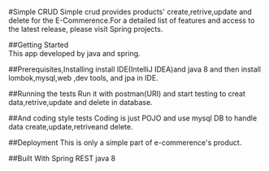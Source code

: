 #Simple CRUD
Simple crud provides products' create,retrive,update and delete for the E-Commerence.For a detailed list of features and access to the latest release, please visit Spring projects.


##Getting Started    
This app developed by java and spring.


##Prerequisites,Installing
install IDE(IntelliJ IDEA)and java 8 and then install lombok,mysql,web ,dev tools, and jpa in IDE.


##Running the tests
Run it with postman(URI) and start testing to creat data,retrive,update and delete in database.


##And coding style tests
Coding is just POJO and use mysql DB to handle data create,update,retriveand delete.


##Deployment
This is only a simple part of e-commerence's product.


##Built With
Spring REST
java 8
